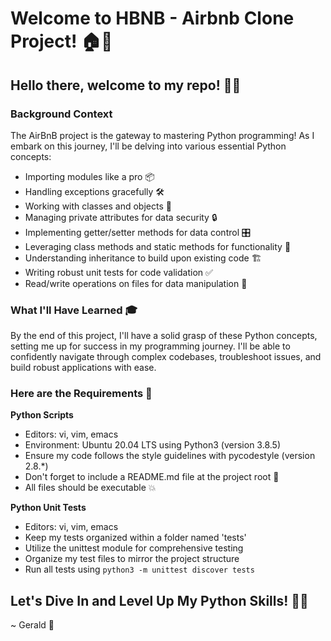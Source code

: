 # Welcome to HBNB - Airbnb Clone Project! 🏠🚀

## Hello there, welcome to my repo! 🐍✨

### Background Context
The AirBnB project is the  gateway to mastering Python programming! As I embark on this journey, I'll be delving into various essential Python concepts:

- Importing modules like a pro 📦
- Handling exceptions gracefully 🛠️
- Working with classes and objects 🎨
- Managing private attributes for data security 🔒
- Implementing getter/setter methods for data control 🎛️
- Leveraging class methods and static methods for functionality 🚀
- Understanding inheritance to build upon existing code 🏗️
- Writing robust unit tests for code validation ✅
- Read/write operations on files for data manipulation 📄

### What I'll Have Learned 🎓
By the end of this project, I'll have a solid grasp of these Python concepts, setting me up for success in my programming journey. I'll be able to confidently navigate through complex codebases, troubleshoot issues, and build robust applications with ease. 

### Here are the Requirements 📝
**Python Scripts**
- Editors: vi, vim, emacs
- Environment: Ubuntu 20.04 LTS using Python3 (version 3.8.5)
- Ensure my code follows the style guidelines with pycodestyle (version 2.8.*)
- Don't forget to include a README.md file at the project root 📇
- All files should be executable 💥

**Python Unit Tests**
- Editors: vi, vim, emacs
- Keep my tests organized within a folder named 'tests'
- Utilize the unittest module for comprehensive testing
- Organize my test files to mirror the project structure
- Run all tests using `python3 -m unittest discover tests`

## Let's Dive In and Level Up My Python Skills! 🚀✨

~ Gerald 📧

